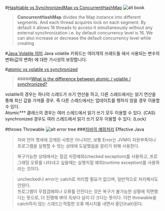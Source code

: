 #[Hashtable vs SynchronizedMap vs ConcurrentHashMap](https://codepumpkin.com/hashtable-vs-synchronizedmap-vs-concurrenthashmap/)
![alt book](https://codepumpkin.com/wp-content/uploads/2017/09/ConcurrentHashMap.jpg)
>**ConcurrentHashMap** divides the Map instance into different segments. And each thread acquires lock on each segment. By default it allows 16 threads to access it simultaneously without any external synchronization i.e. by default concurrency level is 16. We can also increase or decrease the default concurrency level while creating 

#[Java Volatile 의미](http://thswave.github.io/java/2015/03/08/java-volatile.html)
Java volatile 키워드는 여러개의 쓰래드들 에서 사용되는 변수의 변화(값의 변화) 에 대한 가시성의 보장합니다.


#[atomic vs volatile vs synchronized](http://mygumi.tistory.com/112)
>#####[What is the difference between atomic / volatile / synchronized?](https://stackoverflow.com/questions/9749746/what-is-the-difference-between-atomic-volatile-synchronized)


volatile의 경우는 하나의 스레드가 쓰기 연산을 하고, 다른 스레드에서는 읽기 연산을 통해 최신 값을 가져올 경우. 즉 다른 스레드에서는 업데이트를 행하지 않을 경우 이용할 수 있다.  
Atomic*** 클래스의 경우는 여러 스레드에서 읽기 쓰기 모두 이용할 수 있다. (CAS)  
synchronized 경우도 여러 스레드에서 읽기 쓰기 모두 이용할 수 있다. (Lock)  


#throws Throwable
![alt error tree](https://lh5.googleusercontent.com/WqqNoyFEkZXfmZBBQjgIutY72_BUV6_By_BAe7Ih9u36HfelS3nTWQEYtdRUkQS32Tuhg9P9CUXo-jgvOpkO84vLm2viI4Od0BNustwONdMm7DKZnKC6kyVHyRJbsESLIPV4uBU)
###[자바의 예외처리](https://brunch.co.kr/@kd4/5)
Effective Java
>자바 언어 명세에 강제된 사항은 아니지만, 보통 Error는 JVM이 자원부족이나 프로그램을 실행할 수 엇는 상태에 도달했음을 알리기 위해 사용한다.  

>복구가능한 상태에서는 점검 지정예외(checked exception)를 사용하고, 프로그래밍 오류를 나타내고 싶을때는 실행지점 예외(runtime exception)를 사용하라는 것이다.

>unchecked나 error는 catch로 처리할 필요가 없으며, 일반적으로 처리해서도 안된다.  
프로그램이 무점검예외나 오류를 던진다는 것은 복구가 불가능한 상황에 직면했다는 뜻으로, 더 진행해 봐야 득보다 실이 더 크다는 뜻이다. 이런 throwable을 catch하지 않는 스레드는적절한 오류 메시지를 내면서 중단(halt)된다.
